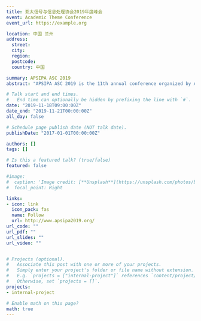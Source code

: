 ```yaml
---
title: 亚太信号与信息处理协会2019年度峰会
event: Academic Theme Conference
event_url: https://example.org

location: 中国 兰州
address:
  street: 
  city: 
  region: 
  postcode: 
  country: 中国

summary: APSIPA ASC 2019
abstract: "APSIPA ASC 2019 is the 11th annual conference organized by Asia-Pacific Signal and Information Processing Association (APSIPA), which will be held on November 18-21, 2019, in Lanzhou, China. Founded in 2009, APSIPA aims to promote research and education in signal processing, information technology, and communications. The annual conferences have been held previously in Sapporo, Japan (2009), Singapore (2010), Xi’an, China (2011), Los Angeles, USA (2012), Kaohsiung, China (2013), Siem Reap, Cambodia (2014), Hong Kong, China (2015), Jeju, Korea (2016), and Kuala Lumpur, Malaysia (2017) and Hawaii, USA (2018). APSIPA is interested in all aspects of signal and information processing theories, algorithms, securities, implementations, and applications. All accepted papers will be indexed by EI compendex and archived by IEEE Xplore."

# Talk start and end times.
#   End time can optionally be hidden by prefixing the line with `#`.
date: "2019-11-18T09:00:00Z"
date_end: "2019-11-21T00:00:00Z"
all_day: false

# Schedule page publish date (NOT talk date).
publishDate: "2017-01-01T00:00:00Z"

authors: []
tags: []

# Is this a featured talk? (true/false)
featured: false

#image:
#  caption: 'Image credit: [**Unsplash**](https://unsplash.com/photos/bzdhc5b3Bxs)'
#  focal_point: Right

links:
- icon: link
  icon_pack: fas
  name: Follow
  url: http://www.apsipa2019.org/
url_code: ""
url_pdf: ""
url_slides: ""
url_video: ""


# Projects (optional).
#   Associate this post with one or more of your projects.
#   Simply enter your project's folder or file name without extension.
#   E.g. `projects = ["internal-project"]` references `content/project/deep-learning/index.md`.
#   Otherwise, set `projects = []`.
projects:
- internal-project

# Enable math on this page?
math: true
---
```


